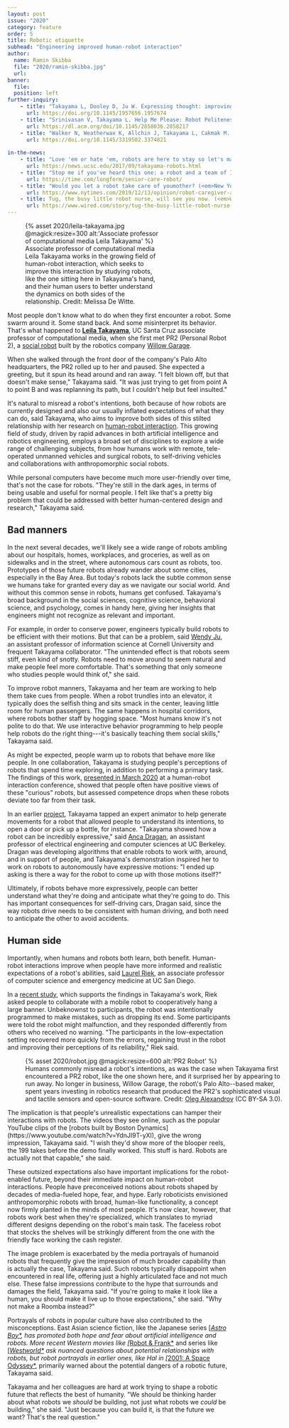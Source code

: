 ```yaml
---
layout: post
issue: "2020"
category: feature
order: 5
title: Robotic etiquette
subhead: "Engineering improved human-robot interaction"
author:
  name: Ramin Skibba
  file: "2020/ramin-skibba.jpg"
  url: 
banner:
  file: 
  position: left
further-inquiry:
    - title: "Takayama L, Dooley D, Ju W. Expressing thought: improving robot readability with animation principles. Proceedings of the 6th ACM/IEEE International Conference on Human-Robot Interaction. March 2011, 69-76."
      url: https://doi.org/10.1145/1957656.1957674
    - title: "Srinivasan V, Takayama L. Help Me Please: Robot Politeness Strategies for Soliciting Help From Humans. Proceedings of the 2016 CHI Conference on Human Factors in Computing Systems. May 2016 4945-4955."
      url: https://dl.acm.org/doi/10.1145/2858036.2858217
    - title: "Walker N, Weatherwax K, Allchin J, Takayama L, Cakmak M. Human Perceptions of a Curious Robot that Performs Off-Task Actions.Proceedings of the 2020 ACM/IEEE International Conference on Human-Robot Interaction (HRI). March 2020, 529-538."
      url: https://doi.org/10.1145/3319502.3374821
   
in-the-news:
    - title: "Love 'em or hate 'em, robots are here to stay so let's make them better, says psychology prof. (UCSC News, September 12, 2017)"
      url: https://news.ucsc.edu/2017/09/takayama-robots.html
    - title: "Stop me if you've heard this one: a robot and a team of Irish scientists walk into a senior living home. (*Time*, October 4, 2019,)"
      url: https://time.com/longform/senior-care-robot/
    - title: "Would you let a robot take care of youmother? (<em>New York Times</em>, December 13, 2019)"
      url: https://www.nytimes.com/2019/12/13/opinion/robot-caregiver-aging.html
    - title: Tug, the busy little robot nurse, will see you now. (<em>Wired</em>, November 10, 2017).
      url: https://www.wired.com/story/tug-the-busy-little-robot-nurse-will-see-you-now/
---
```


<figure class="left" style="width:300px;">
  {% asset 2020/leila-takayama.jpg @magick:resize=300 alt:'Associate professor of computational media Leila Takayama' %}<figcaption>Associate professor of computational media Leila Takayama works in the
growing field of human-robot interaction, which seeks to improve this
interaction by studying robots, like the one sitting here in Takayama's
hand, and their human users to better understand the dynamics on both
sides of the relationship. Credit: Melissa De Witte.</figcaption>
</figure>

Most people don't know what to do when they first encounter a robot.
Some swarm around it. Some stand back. And some misinterpret its
behavior. That's what happened to [**Leila
Takayama**](https://www.soe.ucsc.edu/people/takayama), UC
Santa Cruz associate professor of computational media, when she first
met PR2 (Personal Robot 2), a [social
robot](https://en.wikipedia.org/wiki/Social_robot) built by
the robotics company [Willow
Garage](https://en.wikipedia.org/wiki/Willow_Garage).

When she walked through the front door of the company's Palo Alto
headquarters, the PR2 rolled up to her and paused. She expected a
greeting, but it spun its head around and ran away. "I felt blown off,
but that doesn't make sense," Takayama said. "It was just trying to get
from point A to point B and was replanning its path, but I couldn't help
but feel insulted."

It's natural to misread a robot's intentions, both because of how robots
are currently designed and also our usually inflated expectations of
what they can do, said Takayama, who aims to improve both sides of this
stilted relationship with her research on [human-robot
interaction](https://en.wikipedia.org/wiki/Human%E2%80%93robot_interaction).
This growing field of study, driven by rapid advances in both artificial
intelligence and robotics engineering, employs a broad set of
disciplines to explore a wide range of challenging subjects, from how
humans work with remote, tele-operated unmanned vehicles and surgical
robots, to self-driving vehicles and collaborations
with anthropomorphic social robots.

While personal computers have become much more user-friendly over time,
that's not the case for robots. "They're still in the dark ages, in
terms of being usable and useful for normal people. I felt like that's a
pretty big problem that could be addressed with better human-centered
design and research," Takayama said.

## Bad manners ##

In the next several decades, we'll likely see a wide range of robots
ambling about our hospitals, homes, workplaces, and groceries, as well
as on sidewalks and in the street, where autonomous cars count as
robots, too. Prototypes of those future robots already wander about some
cities, especially in the Bay Area. But today's robots lack the subtle
common sense we humans take for granted every day as we navigate our
social world. And without this common sense in robots, humans get
confused. Takayama's broad background in the social sciences, cognitive
science, behavioral science, and psychology, comes in handy here, giving
her insights that engineers might not recognize as relevant and
important.

For example, in order to conserve power, engineers typically build
robots to be efficient with their motions. But that can be a problem,
said [Wendy
Ju](https://tech.cornell.edu/people/wendy-ju/), an
assistant professor of information science at Cornell University and
frequent Takayama collaborator. "The unintended effect is that robots
seem stiff, even kind of snotty. Robots need to move around to seem
natural and make people feel more comfortable. That's something that
only someone who studies people would think of," she said.

To improve robot manners, Takayama and her team are working to help them
take cues from people. When a robot trundles into an elevator, it
typically does the selfish thing and sits smack in the center, leaving
little room for human passengers. The same happens in hospital
corridors, where robots bother staff by hogging space. "Most humans know
it's not polite to do that. We use interactive behavior programming to
help people help robots do the right thing---it's basically teaching
them social skills," Takayama said.

As might be expected, people warm up to robots that behave more like
people. In one collaboration, Takayama is studying people's perceptions
of robots that spend time exploring, in addition to performing a primary
task. The findings of this work, [presented in March
2020](https://doi.org/10.1145/3319502.3374821) at a human-robot
interaction conference, showed that people often have positive views of
these "curious" robots, but assessed competence drops when these robots
deviate too far from their task.

In an earlier
[project](http://www.leilatakayama.org/downloads/Takayama.Animation_HRI2011_prepress.pdf),
Takayama tapped an expert animator to help generate movements for a
robot that allowed people to understand its intentions, to open a door
or pick up a bottle, for instance. "Takayama showed how a robot can be
incredibly expressive," said [Anca
Dragan](https://people.eecs.berkeley.edu/~anca/), an
assistant professor of electrical engineering and computer sciences at
UC Berkeley. Dragan was developing algorithms that enable robots to work
with, around, and in support of people, and Takayama's demonstration
inspired her to work on robots to autonomously have expressive motions:
"I ended up asking is there a way for the robot to come up with those
motions itself?"

Ultimately, if robots behave more expressively, people can better
understand what they're doing and anticipate what they're going to do.
This has important consequences for self-driving cars, Dragan said,
since the way robots drive needs to be consistent with human driving,
and both need to anticipate the other to avoid accidents.

## Human side ##

Importantly, when humans and robots both learn, both benefit.
Human-robot interactions improve when people have more informed and
realistic expectations of a robot's abilities, said [Laurel
Riek](https://cseweb.ucsd.edu/~lriek/), an associate
professor of computer science and emergency medicine at UC San Diego.

In a [recent
study](http://cseweb.ucsd.edu/~lriek/papers/washburn-adeleye-an-riek-THRI-2020.pdf),
which supports the findings in Takayama's work, Riek asked people to
collaborate with a mobile robot to cooperatively hang a large banner.
Unbeknownst to participants, the robot was intentionally programmed to
make mistakes, such as dropping its end. Some participants were told the
robot might malfunction, and they responded differently from others who
received no warning. "The participants in the low-expectation setting
recovered more quickly from the errors, regaining trust in the robot and
improving their perceptions of its reliability," Riek said.
<figure class="" style="width:600px;">
  {% asset 2020/robot.jpg @magick:resize=600 alt:'PR2 Robot' %}<figcaption>Humans commonly misread a robot&#39;s intentions, as was the case when
Takayama first encountered a PR2 robot, like the one shown here, and it
surprised her by appearing to run away. No longer in business, Willow
Garage, the robot\&#39;s Palo Alto--based maker, spent years investing in
robotics research that produced the PR2&#39;s sophisticated visual and
tactile sensors and open-source software. Credit: <a href="https://commons.wikimedia.org/wiki/File:PR2_robot_with_advanced_grasping_hands.JPG">Oleg
Alexandrov</a>
(CC BY-SA 3.0).</figcaption>
</figure>
The implication is that people's unrealistic expectations can hamper
their interactions with robots. The videos they see online, such as the
popular YouTube clips of the [robots built by Boston
Dynamics](https://www.youtube.com/watch?v=YdnJI9T-yXI),
give the wrong impression, Takayama said. "I wish they'd show more of
the blooper reels, the 199 takes before the demo finally worked. This
stuff is hard. Robots are actually not that capable," she said.

These outsized expectations also have important implications for the
robot-enabled future, beyond their immediate impact on human-robot
interactions. People have preconceived notions about robots shaped by
decades of media-fueled hope, fear, and hype. Early roboticists
envisioned anthropomorphic robots with broad, human-like functionality,
a concept now firmly planted in the minds of most people. It's now
clear, however, that robots work best when they're specialized, which
translates to myriad different designs depending on the robot's main
task. The faceless robot that stocks the shelves will be strikingly
different from the one with the friendly face working the cash register.

The image problem is exacerbated by the media portrayals of humanoid
robots that frequently give the impression of much broader capability
than is actually the case, Takayama said. Such robots typically
disappoint when encountered in real life, offering just a highly
articulated face and not much else. These false impressions contribute
to the hype that surrounds and damages the field, Takayama said. "If
you're going to make it look like a human, you should make it live up to
those expectations," she said. "Why not make a Roomba instead?"

Portrayals of robots in popular culture have also contributed to the
misconceptions. East Asian science fiction, like the Japanese series
[*[Astro Boy*](https://en.wikipedia.org/wiki/Astro_Boy),
has promoted both hope and fear about artificial intelligence and
robots. More recent Western movies like [*[Robot &
Frank*](https://en.wikipedia.org/wiki/Robot_%26_Frank) and
series like [*[Westworld*](https://www.hbo.com/westworld)
ask nuanced questions about potential relationships with robots, but
robot portrayals in earlier ones, like Hal in [*[2001: A Space
Odyssey*](https://en.wikipedia.org/wiki/2001:_A_Space_Odyssey_(film)),
primarily warned about the potential dangers of a robotic future,
Takayama said.

Takayama and her colleagues are hard at work trying to shape a robotic
future that reflects the best of humanity. "We should be thinking harder
about what robots we *should* be building, not just what robots we
*could* be building," she said. "Just because you can build it, is that
the future we want? That's the real question."
